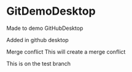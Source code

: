 # GitDemoDesktop
Made to demo GitHubDesktop

Added in github desktop

Merge conflict
This will create a merge conflict

This is on the test branch
